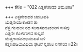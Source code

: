 +++
title = "022 ಎತ್ತಣೇಕಾದಶ ಚಮೂಪತಿ"

+++
ಎತ್ತಣೇಕಾದಶ ಚಮೂಪತಿ  
ಯೆತ್ತಣೀಯೇಕಾಕಿತನ ತಾ  
ನೆತ್ತ ಗಜಹಯ ರಥ ಸುಖಾಸನದತಿಶಯದ ಸುಳಿವು  
ಎತ್ತಣೀ ಕೊಳುಗುಳದ ಕಾಲ್ನಡೆ  
ಯೆತ್ತಣಾಹವದಭಿಮುಖತೆ ಬಳಿ  
ಕೆತ್ತಣಪಜಯವಿಧಿಯ ಘಟನೆ ನೃಪಾಲ ನಿನಗೆಂದ      ॥22॥